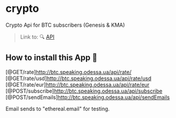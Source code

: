# crypto
Crypto Api for BTC subscribers (Genesis &amp; KMA)


> Link to: 🔍 [API]([http://rss-reader.speaking.odessa.ua](http://btc.speaking.odessa.ua/api/))

## How to install this App  🚀

[@GET/rate]http://btc.speaking.odessa.ua/api/rate/
[@GET/rate/usd]http://btc.speaking.odessa.ua/api/rate/usd
[@GET/rate/eur]http://btc.speaking.odessa.ua/api/rate/eur
[@POST/subscribe]http://btc.speaking.odessa.ua/api/subscribe
[@POST/sendEmails]http://btc.speaking.odessa.ua/api/sendEmails


Email sends to "ethereal.email" for testing.
